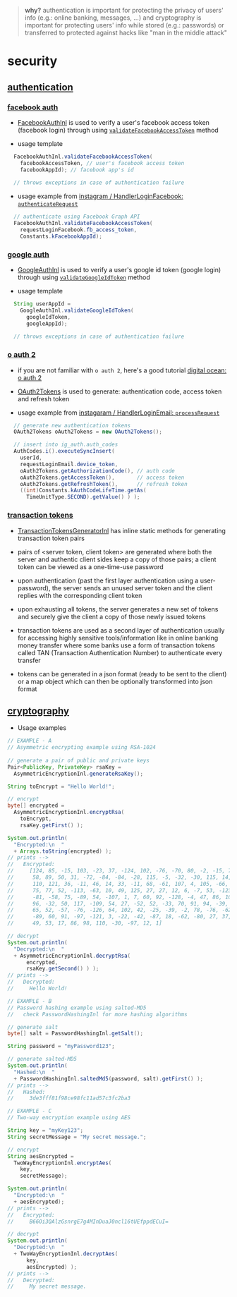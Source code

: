 
> **why?** authentication is important for protecting the privacy of users' info (e.g.: online banking, messages, ...) and cryptography is important for protecting users' info while stored (e.g.: passwords) or transferred to protected against hacks like "man in the middle attack"

# security

## [authentication](https://github.com/vangav/vos_backend/tree/master/src/com/vangav/backend/security/authentication)

### [facebook auth](https://github.com/vangav/vos_backend/tree/master/src/com/vangav/backend/security/authentication/facebook)

+ [FacebookAuthInl](https://github.com/vangav/vos_backend/blob/master/src/com/vangav/backend/security/authentication/facebook/FacebookAuthInl.java) is used to verify a user's facebook access token (facebook login) through using [`validateFacebookAccessToken`](https://github.com/vangav/vos_backend/blob/master/src/com/vangav/backend/security/authentication/facebook/FacebookAuthInl.java#L83) method

+ usage template

```java
  FacebookAuthInl.validateFacebookAccessToken(
    facebookAccessToken, // user's facebook access token
    facebookAppId); // facebook app's id
  
  // throws exceptions in case of authentication failure
```

+ usage example from [instagram / HandlerLoginFacebook: `authenticateRequest`](https://github.com/vangav/vos_instagram/blob/master/app/com/vangav/vos_instagram/controllers/login_facebook/HandlerLoginFacebook.java#L125)

```java
  // authenticate using Facebook Graph API
  FacebookAuthInl.validateFacebookAccessToken(
    requestLoginFacebook.fb_access_token,
    Constants.kFacebookAppId);
```

### [google auth](https://github.com/vangav/vos_backend/tree/master/src/com/vangav/backend/security/authentication/google)

+ [GoogleAuthInl](https://github.com/vangav/vos_backend/blob/master/src/com/vangav/backend/security/authentication/google/GoogleAuthInl.java) is used to verify a user's google id token (google login) through using [`validateGoogleIdToken`](https://github.com/vangav/vos_backend/blob/master/src/com/vangav/backend/security/authentication/google/GoogleAuthInl.java#L84) method

+ usage template

```java
  String userAppId =
    GoogleAuthInl.validateGoogleIdToken(
      googleIdToken,
      googleAppId);
  
  // throws exceptions in case of authentication failure
```

### [o auth 2](https://github.com/vangav/vos_backend/tree/master/src/com/vangav/backend/security/authentication/o_auth_2)

+ if you are not familiar with `o auth 2`, here's a good tutorial [digital ocean: o auth 2](https://www.digitalocean.com/community/tutorials/an-introduction-to-oauth-2)

+ [OAuth2Tokens](https://github.com/vangav/vos_backend/blob/master/src/com/vangav/backend/security/authentication/o_auth_2/OAuth2Tokens.java) is used to generate: authentication code, access token and refresh token

+ usage example from [instagaram / HandlerLoginEmail: `processRequest`](https://github.com/vangav/vos_instagram/blob/master/app/com/vangav/vos_instagram/controllers/login_email/HandlerLoginEmail.java#L181)

```java
  // generate new authentication tokens
  OAuth2Tokens oAuth2Tokens = new OAuth2Tokens();

  // insert into ig_auth.auth_codes
  AuthCodes.i().executeSyncInsert(
    userId,
    requestLoginEmail.device_token,
    oAuth2Tokens.getAuthorizationCode(), // auth code
    oAuth2Tokens.getAccessToken(),       // access token
    oAuth2Tokens.getRefreshToken(),      // refresh token
    ((int)Constants.kAuthCodeLifeTime.getAs(
      TimeUnitType.SECOND).getValue() ) );
```

### [transaction tokens](https://github.com/vangav/vos_backend/blob/master/src/com/vangav/backend/security/authentication/transaction_tokens/TransactionTokensGeneratorInl.java)

+ [TransactionTokensGeneratorInl](https://github.com/vangav/vos_backend/blob/master/src/com/vangav/backend/security/authentication/transaction_tokens/TransactionTokensGeneratorInl.java) has inline static methods for generating transaction token pairs

+ pairs of <server token, client token> are generated where both the server and authentic client sides keep a copy of those pairs; a client token can be viewed as a one-time-use password

+ upon authentication (past the first layer authentication using a user-password), the server sends an unused server token and the client replies with the corresponding client token

+ upon exhausting all tokens, the server generates a new set of tokens and securely give the client a copy of those newly issued tokens

+ transaction tokens are used as a second layer of authentication usually for accessing highly sensitive tools/information like in online banking money transfer where some banks use a form of transaction tokens called TAN (Transaction Authentication Number) to authenticate every transfer

+ tokens can be generated in a json format (ready to be sent to the client) or a map object which can then be optionally transformed into json format

## [cryptography](https://github.com/vangav/vos_backend/tree/master/src/com/vangav/backend/security/cryptography)

+ Usage examples
```java
// EXAMPLE - A
// Asymmetric encrypting example using RSA-1024
    
// generate a pair of public and private keys
Pair<PublicKey, PrivateKey> rsaKey =
  AsymmetricEncryptionInl.generateRsaKey();

String toEncrypt = "Hello World!";

// encrypt
byte[] encrypted =
  AsymmetricEncryptionInl.encryptRsa(
    toEncrypt,
    rsaKey.getFirst() );

System.out.println(
  "Encrypted:\n  "
  + Arrays.toString(encrypted) );
// prints -->
//   Encrypted:
//     [124, 85, -15, 103, -23, 37, -124, 102, -76, -70, 80, -2, -15, 71,
//      58, 89, 50, 31, -72, -84, -84, -28, 115, -5, -32, -30, 115, 14, 46,
//      110, 121, 36, -11, 46, 14, 33, -11, 68, -61, 107, 4, 105, -66, 94,
//      75, 77, 52, -113, -63, 10, 49, 125, 27, 27, 12, 6, -7, 53, -123,
//      -81, -58, 75, -89, 54, -107, 1, 7, 60, 92, -128, -4, 47, 86, 106,
//      96, -32, 50, 117, -109, 54, 27, -52, 52, -33, 70, 91, 94, -39, 69,
//      65, 52, -57, -76, -126, 64, 102, 42, -25, -39, -2, 78, -76, -62,
//      -89, 60, 91, -97, -121, 3, -22, -42, -87, 18, -62, -80, 27, 37, 83,
//      49, 53, 17, 86, 98, 110, -30, -97, 12, 1]

// decrypt
System.out.println(
  "Decrypted:\n  "
  + AsymmetricEncryptionInl.decryptRsa(
      encrypted,
      rsaKey.getSecond() ) );
// prints -->
//   Decrypted:
//     Hello World!

// EXAMPLE - B
// Password hashing example using salted-MD5
//   check PasswordHashingInl for more hashing algorithms

// generate salt
byte[] salt = PasswordHashingInl.getSalt();

String password = "myPassword123";

// generate salted-MD5
System.out.println(
  "Hashed:\n  "
  + PasswordHashingInl.saltedMd5(password, salt).getFirst() );
// prints -->
//   Hashed:
//     3de3fff81f98ce98fc11ad57c3fc2ba3

// EXAMPLE - C
// Two-way encryption example using AES

String key = "myKey123";
String secretMessage = "My secret message.";

// encrypt
String aesEncrypted =
  TwoWayEncryptionInl.encryptAes(
    key,
    secretMessage);

System.out.println(
  "Encrypted:\n  "
  + aesEncrypted);
// prints -->
//   Encrypted:
//     B66Oi3QAlzGsnrgE7g4MInDuaJ0ncl16tUEfppdECuI=

// decrypt
System.out.println(
  "Decrypted:\n  "
  + TwoWayEncryptionInl.decryptAes(
      key,
      aesEncrypted) );
// prints -->
//   Decrypted:
//     My secret message.
```


